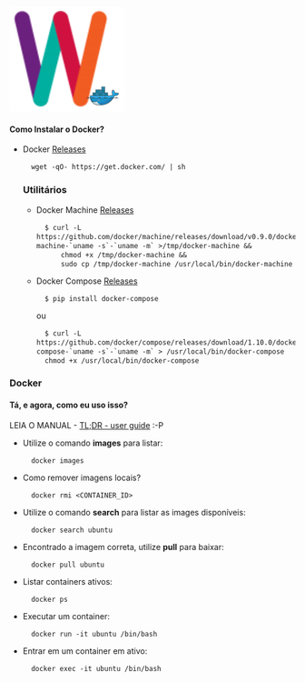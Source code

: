 ![Docker logo](wp-logo.png "Docker")

#### Como Instalar o Docker? ####

* Docker [Releases](https://github.com/docker/docker/releases)

        wget -qO- https://get.docker.com/ | sh
    
  ### Utilitários

    * Docker Machine [Releases](https://github.com/docker/machine/releases) 

            $ curl -L https://github.com/docker/machine/releases/download/v0.9.0/docker-machine-`uname -s`-`uname -m` >/tmp/docker-machine &&
                chmod +x /tmp/docker-machine &&
                sudo cp /tmp/docker-machine /usr/local/bin/docker-machine
    	
    * Docker Compose [Releases](https://github.com/docker/compose/releases) 
         
            $ pip install docker-compose
        ou    	
         
            $ curl -L https://github.com/docker/compose/releases/download/1.10.0/docker-compose-`uname -s`-`uname -m` > /usr/local/bin/docker-compose
            chmod +x /usr/local/bin/docker-compose

### Docker  ###


#### Tá, e agora, como eu uso isso? ####

LEIA O MANUAL -  [TL;DR - user guide](https://docs.docker.com/engine/userguide/) :-P


* Utilize o comando **images** para listar:

        docker images

* Como remover imagens locais?

        docker rmi <CONTAINER_ID>
        
* Utilize o comando **search** para listar as images disponíveis:

        docker search ubuntu

* Encontrado a imagem correta, utilize **pull** para baixar:
        
        docker pull ubuntu

* Listar containers ativos:

        docker ps

* Executar um container:

        docker run -it ubuntu /bin/bash
        
* Entrar em um container em ativo:
        
        docker exec -it ubuntu /bin/bash